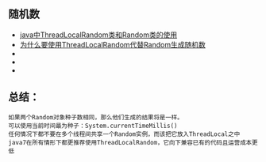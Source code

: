 ## 随机数
- [java中ThreadLocalRandom类和Random类的使用](https://www.cnblogs.com/wp456/p/3359531.html)
- [为什么要使用ThreadLocalRandom代替Random生成随机数](https://www.cnblogs.com/shamo89/p/8052161.html)
- []()
- []()
- []()
## 总结：
```
如果两个Random对象种子数相同，那么他们生成的结果将是一样。
可以使用当前时间最为种子：System.currentTimeMillis()
任何情况下都不要在多个线程间共享一个Random实例，而该把它放入ThreadLocal之中
java7在所有情形下都更推荐使用ThreadLocalRandom，它向下兼容已有的代码且运营成本更低
```